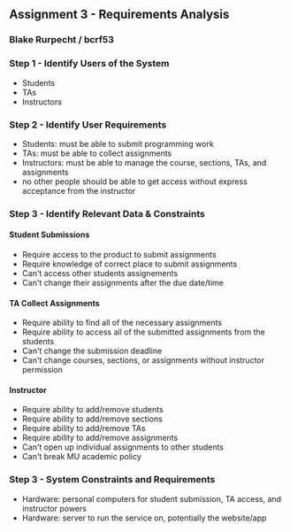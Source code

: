 ## Assignment 3 - Requirements Analysis
### Blake Rurpecht / bcrf53

### Step 1 - Identify Users of the System
- Students
- TAs
- Instructors

### Step 2 - Identify User Requirements
- Students: must be able to submit programming work
- TAs: must be able to collect assignments
- Instructors: must be able to manage the course, sections, TAs, and assignments
- no other people should be able to get access without express acceptance from the instructor

### Step 3 - Identify Relevant Data & Constraints
#### Student Submissions
- Require access to the product to submit assignments
- Require knowledge of correct place to submit assignments
- Can't access other students assignements
- Can't change their assignments after the due date/time
#### TA Collect Assignments
- Require ability to find all of the necessary assignments
- Require ability to access all of the submitted assignments from the students
- Can't change the submission deadline
- Can't change courses, sections, or assignments without instructor permission
#### Instructor
- Require ability to add/remove students
- Require ability to add/remove sections
- Require ability to add/remove TAs
- Require ability to add/remove assignments
- Can't open up individual assignments to other students
- Can't break MU academic policy


### Step 3 - System Constraints and Requirements
- Hardware: personal computers for student submission, TA access, and instructor powers
- Hardware: server to run the service on, potentially the website/app



